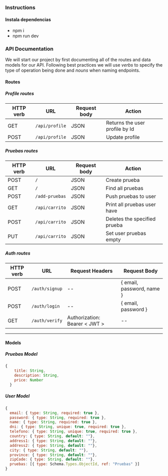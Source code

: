 ### Instructions

#### Instala dependencias
- npm i
- npm run dev
<!-- #### Crea archivo .env y agrega variables de entorno
![.env](https://user-images.githubusercontent.com/14861253/170860925-8da6984f-791a-4f9a-8747-d7e4a4917310.png)
- crea un archivo .env en la raíz del proyecto con las siguientes variables de entorno: <br>
  - TOKEN_SECRET = super-secret-password <br>
  - MONGODB_URI = "ruta de la base de datos" -> opcional, mirad /project3-back/db/index.js para entenderlo<br>
  (si tiene MONGODB_URI aceptará esta, sino || aceptará "mongodb://localhost...") <br>
  ![MONGODB_URI](https://user-images.githubusercontent.com/14861253/170861097-88a6dc84-ed25-4290-9057-e5d3215aa461.png)
#### Cambiar el nombre de la base de datos antes de la creación de esta
- cambiar la línia en /project3-back/db/index.js por el nombre de la base de datos que queráis<br>
  - "mongodb://localhost/project-management-server"; //siendo project-management-server el nombre de la base de datos que os creará una vez ejecutéis npm start, así que si queréis una web de películas, poned "project-movies-server" o si tenéis un nombre estilo "netflix" pensado, agregarlo aquí antes del npm start.
  - OJO!, esto ha de ser antes de lanzar el siguiente paso
#### Lanza el backend
- npm start

#### Agregar archivo .env con:
- TOKEN_SECRET = super-secret-password
- MONGODB_URI=mongodb+srv://user:password.@redone.w7gjz.mongodb.net/?retryWrites=true&w=majority 

--- -->

### API Documentation

We will start our project by first documenting all of the routes and data models for our API. Following best practices we will use _verbs_ to specify the type of operation being done and _nouns_ when naming endpoints.

#### Routes

##### Profile routes

| HTTP verb | URL                        | Request body | Action                          |
| --------- | -------------------------- | ------------ | ------------------------------- |
| GET       | `/api/profile`             | JSON         | Returns the user profile by Id  |
| POST      | `/api/profile`             | JSON         | Update profile                  |

##### Pruebas routes

| HTTP verb | URL                  | Request body | Action                      |
| --------- | -------------------- | ------------ | --------------------------  |
| POST      | `/`                  | JSON         | Create prueba               |
| GET       | `/`                  | JSON         | Find all pruebas            |
| POST      | `/add-pruebas`       | JSON         | Push pruebas to user        |
| GET       | `/api/carrito`       | JSON         | Print all pruebas user have |
| POST      | `/api/carrito`       | JSON         | Deletes the specified prueba|
| PUT       | `/api/carrito`       | JSON         | Set user pruebas empty      |

##### Auth routes

| HTTP verb | URL            | Request Headers                 | Request Body              |
| --------- | -------------- | ------------------------------- | ------------------------- |
| POST      | `/auth/signup` | --                              | { email, password, name } |
| POST      | `/auth/login`  | --                              | { email, password }       |
| GET       | `/auth/verify` | Authorization: Bearer \< JWT \> | --                        |



<hr>

#### Models


##### Pruebas Model

```js
{
    title: String,
    description: String,
    price: Number
  }
```

##### User Model

```js
{
  email: { type: String, required: true },
  password: { type: String, required: true },
  name: { type: String, required: true },
  dni: { type: String, unique: true, required: true },
  telefono: { type: String, unique: true, required: true },
  country: { type: String, default: ""},
  address1: { type: String, default: ""},
  address2: { type: String, default: ""},
  city: { type: String, default: ""},
  province: { type: String, default: ""},
  zipCode: { type: String, default: ""},
  pruebas: [{ type: Schema.Types.ObjectId, ref: "Pruebas" }]
}
```

